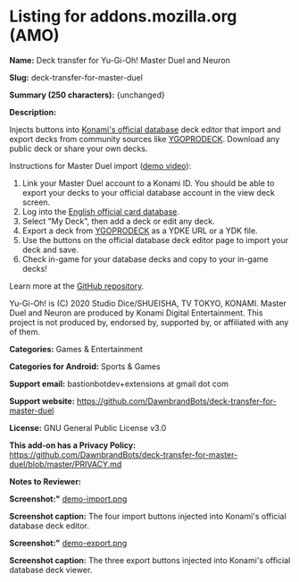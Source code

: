 # Listing for addons.mozilla.org (AMO)

**Name:** Deck transfer for Yu-Gi-Oh! Master Duel and Neuron

**Slug:** deck-transfer-for-master-duel

**Summary (250 characters):** {unchanged}

**Description:**

Injects buttons into <a href="https://www.db.yugioh-card.com/yugiohdb/?request_locale=en">Konami's official database</a> deck editor that import and export decks from community sources like <a href="https://ygoprodeck.com">YGOPRODECK</a>. Download any public deck or share your own decks.

Instructions for Master Duel import (<a href="https://www.youtube.com/watch?v=ImBRD6fM5Og&utm_source=firefox">demo video</a>):

<ol>
<li>Link your Master Duel account to a Konami ID. You should be able to export your decks to your official database account in the view deck screen.</li>
<li>Log into the <a href="https://www.db.yugioh-card.com/yugiohdb/?request_locale=en">English official card database</a>.</li>
<li>Select "My Deck", then add a deck or edit any deck.</li>
<li>Export a deck from <a href="https://ygoprodeck.com">YGOPRODECK</a> as a YDKE URL or a YDK file.</li>
<li>Use the buttons on the official database deck editor page to import your deck and save.</li>
<li>Check in-game for your database decks and copy to your in-game decks!</li>
</ol>
Learn more at the <a href="https://github.com/DawnbrandBots/deck-transfer-for-master-duel">GitHub repository</a>.

Yu-Gi-Oh! is (C) 2020 Studio Dice/SHUEISHA, TV TOKYO, KONAMI.
Master Duel and Neuron are produced by Konami Digital Entertainment.
This project is not produced by, endorsed by, supported by, or affiliated with any of them.

**Categories:** Games & Entertainment

**Categories for Android:** Sports & Games

**Support email:** bastionbotdev+extensions at gmail dot com

**Support website:** https://github.com/DawnbrandBots/deck-transfer-for-master-duel

**License:** GNU General Public License v3.0

**This add-on has a Privacy Policy:** https://github.com/DawnbrandBots/deck-transfer-for-master-duel/blob/master/PRIVACY.md

**Notes to Reviewer:**

**Screenshot:"** [demo-import.png](./demo-import.png)

**Screenshot caption:** The four import buttons injected into Konami's official database deck editor.

**Screenshot:"** [demo-export.png](./demo-export.png)

**Screenshot caption:** The three export buttons injected into Konami's official database deck viewer.
